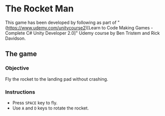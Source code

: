 # The Rocket Man
This game has been developed by following as part of "(https://www.udemy.com/unitycourse2)[Learn to Code Making Games - Complete C# Unity Developer 2.0]" Udemy course by Ben Tristem and Rick Davidson.

## The game


### Objective
Fly the rocket to the landing pad without crashing.

### Instructions
- Press `SPACE` key to fly.
- Use `A` and `D` keys to rotate the rocket.
